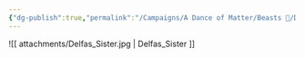 ```yaml
---
{"dg-publish":true,"permalink":"/Campaigns/A Dance of Matter/Beasts 🐻/Delfas Sister/"}
---
```



![[ attachments/Delfas_Sister.jpg \| Delfas_Sister ]]
